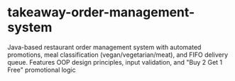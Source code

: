 # takeaway-order-management-system
Java-based restaurant order management system with automated promotions, meal classification (vegan/vegetarian/meat), and FIFO delivery queue. Features OOP design principles, input validation, and "Buy 2 Get 1 Free" promotional logic
